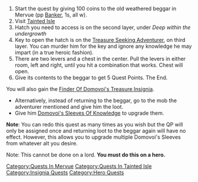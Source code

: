 1.  Start the quest by giving 100 coins to the old weathered beggar in
    Mervue (pp [Banker](Banker "wikilink"), 1s, all w).
2.  Visit [Tainted Isle](:Category:Tainted_Isle "wikilink")
3.  Hatch you need to access is on the second layer, under *Deep within
    the undergrowth*
4.  Key to open the hatch is on the [Treasure Seeking
    Adventurer](Treasure_Seeking_Adventurer "wikilink"), on third layer.
    You can murder him for the key and ignore any knowledge he may
    impart (in a true heroic fashion).
5.  There are two levers and a chest in the center. Pull the levers in
    either room, left and right, until you hit a combination that works.
    Chest will open.
6.  Give its contents to the beggar to get 5 Quest Points. The End.

You will also gain the [Finder Of Domovoi's Treasure
Insignia](Finder_Of_Domovoi's_Treasure_Insignia "wikilink").

-   Alternatively, instead of returning to the beggar, go to the mob the
    adventurer mentioned and give him the loot.
-   Give him [Domovoi's Sleeves Of
    Knowledge](Domovoi's_Sleeves_Of_Knowledge "wikilink") to upgrade
    them.

**Note**: You can redo this quest as many times as you wish but the QP
will only be assigned once and returning loot to the beggar again will
have no effect. However, this allows you to upgrade multiple Domovoi's
Sleeves from whatever alt you desire.

Note: This cannot be done on a lord. **You must do this on a hero.**

[Category:Quests In Mervue](Category:Quests_In_Mervue "wikilink")
[Category:Quests In Tainted
Isle](Category:Quests_In_Tainted_Isle "wikilink") [Category:Insignia
Quests](Category:Insignia_Quests "wikilink") [Category:Hero
Quests](Category:Hero_Quests "wikilink")
